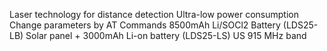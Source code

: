 Laser technology for distance detection
Ultra-low power consumption
Change parameters by AT Commands
8500mAh Li/SOCl2 Battery (LDS25-LB)
Solar panel + 3000mAh Li-on battery (LDS25-LS)
US 915 MHz band
